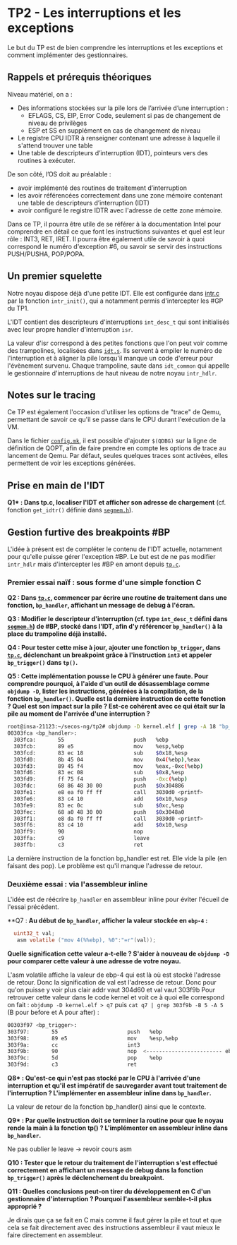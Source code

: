 # TP2 - Les interruptions et les exceptions

Le but du TP est de bien comprendre les interruptions et les exceptions et
comment implémenter des gestionnaires.

## Rappels et prérequis théoriques

Niveau matériel, on a :

* Des informations stockées sur la pile lors de l’arrivée d’une interruption :
    * EFLAGS, CS, EIP, Error Code, seulement si pas de changement de niveau de
      privilèges
    * ESP et SS en supplément en cas de changement de niveau
* Le registre CPU IDTR à renseigner contenant une adresse à laquelle il
  s'attend trouver une table
* Une table de descripteurs d’interruption (IDT), pointeurs vers des routines
  à exécuter.

De son côté, l’OS doit au préalable :

* avoir implémenté des routines de traitement d’interruption
* les avoir référencées correctement dans une zone mémoire contenant une table
  de descripteurs d’interruption (IDT)
* avoir configuré le registre IDTR avec l'adresse de cette zone mémoire.

Dans ce TP, il pourra être utile de se référer à la documentation Intel pour
comprendre en détail ce que font les instructions suivantes et quel est leur
rôle : INT3, RET, IRET. Il pourra être également utile de savoir à quoi
correspond le numéro d'exception #6, ou savoir se servir des instructions
PUSH/PUSHA, POP/POPA.

## Un premier squelette

Notre noyau dispose déjà d'une petite IDT. Elle est configurée dans
[intr.c](../kernel/core/intr.c) par la fonction `intr_init()`,  qui 
a notamment permis d'intercepter les #GP du TP1.

L'IDT contient des descripteurs d'interruptions `int_desc_t` qui sont
initialisés avec leur propre handler d'interruption `isr`.

La valeur d'isr correspond à des petites fonctions que l'on peut voir comme
des trampolines, localisées dans [`idt.s`](../kernel/core/idt.s). Ils servent
à empiler le numéro de l'interruption et à aligner la pile lorsqu'il manque
un code d'erreur pour l'évènement survenu. Chaque trampoline, saute dans
`idt_common` qui appelle le gestionnaire d'interruptions de haut niveau de
notre noyau `intr_hdlr`.

## Notes sur le tracing

Ce TP est également l'occasion d'utiliser les options de "trace" de Qemu,
permettant de savoir ce qu'il se passe dans le CPU durant l'exécution de la
VM.

Dans le fichier [`config.mk`](../utils/config.mk), il est possible
d'ajouter `$(QDBG)` sur la ligne de définition de QOPT, afin de faire prendre
en compte les options de trace au lancement de Qemu. Par défaut, seules
quelques traces sont activées, elles permettent de voir les exceptions
générées.

## Prise en main de l'IDT

**Q1\* : Dans tp.c, localiser l'IDT et afficher son adresse de chargement**
  (cf. fonction `get_idtr()` définie dans [`segmem.h`](../kernel/include/segmem.h)).

## Gestion furtive des breakpoints #BP

L'idée à présent est de compléter le contenu de l'IDT actuelle, notamment pour
qu'elle puisse gérer l'exception #BP. Le but est de ne pas modifier
`intr_hdlr` mais d'intercepter les #BP en amont depuis [`tp.c`](./tp.c).

### Premier essai naïf : sous forme d'une simple fonction C

**Q2 : Dans [`tp.c`](./tp.c), commencer par écrire une routine de traitement
  dans une fonction, `bp_handler`, affichant un message de debug à
  l'écran.**

**Q3 : Modifier le descripteur d'interruption (cf. type `int_desc_t` défini 
  dans [`segmem.h`](../kernel/include/segmem.h)) de #BP, stocké
  dans l'IDT, afin d'y référencer `bp_handler()` à la place du trampoline
  déjà installé.**

**Q4 : Pour tester cette mise à jour, ajouter une fonction `bp_trigger`, dans
  [`tp.c`](./tp.c), déclenchant un breakpoint grâce à l'instruction `int3` et
  appeler `bp_trigger()` dans `tp()`.**

**Q5 : Cette implémentation pousse le CPU à générer une faute. Pour comprendre
  pourquoi, à l'aide d'un outil de désassemblage comme `objdump -D`, lister
  les instructions, générées à la compilation, de la fonction `bp_handler()`. 
  Quelle est la dernière instruction de cette fonction ? Quel est son
  impact sur la pile ? Est-ce cohérent avec ce qui était sur la pile au
  moment de l'arrivée d'une interruption ?**

  ```bash
  root@insa-21123:~/secos-ng/tp2# objdump -D kernel.elf | grep -A 18 "bp_handler"
  00303fca <bp_handler>:
    303fca:       55                      push   %ebp
    303fcb:       89 e5                   mov    %esp,%ebp
    303fcd:       83 ec 18                sub    $0x18,%esp
    303fd0:       8b 45 04                mov    0x4(%ebp),%eax
    303fd3:       89 45 f4                mov    %eax,-0xc(%ebp)
    303fd6:       83 ec 08                sub    $0x8,%esp
    303fd9:       ff 75 f4                push   -0xc(%ebp)
    303fdc:       68 86 48 30 00          push   $0x304886
    303fe1:       e8 ea f0 ff ff          call   3030d0 <printf>
    303fe6:       83 c4 10                add    $0x10,%esp
    303fe9:       83 ec 0c                sub    $0xc,%esp
    303fec:       68 a0 48 30 00          push   $0x3048a0
    303ff1:       e8 da f0 ff ff          call   3030d0 <printf>
    303ff6:       83 c4 10                add    $0x10,%esp
    303ff9:       90                      nop
    303ffa:       c9                      leave  
    303ffb:       c3                      ret   
  ```

  La dernière instruction de la fonction bp_handler est ret. Elle vide la pile (en faisant des pop). Le problème est qu'il manque l'adresse de retour.

### Deuxième essai : via l'assembleur inline

L'idée est de réécrire `bp_handler` en assembleur inline pour éviter l'écueil
de l'essai précédent.

**Q7 : **Au début de `bp_handler`, afficher la valeur stockée en `ebp-4` :**

```c
  uint32_t val;
   asm volatile ("mov 4(%%ebp), %0":"=r"(val));
```

**Quelle signification cette valeur a-t-elle ? S'aider à nouveau de `objdump -D`
pour comparer cette valeur à une adresse de votre noyau.**

L'asm volatile affiche la valeur de ebp-4 qui est là où est stocké l'adresse de retour. Donc la signification de val est l'adresse de retour.
Donc pour qu'on puisse y voir plus clair addr vaut 304d60 et val vaut 303f9b
Pour retrouver cette valeur dans le code kernel et voit ce à quoi elle correspond on fait : `objdump -D kernel.elf > q7` puis `cat q7 | grep 303f9b -B 5 -A 5` (B pour before et A pour after) : 
  ```bash
00303f97 <bp_trigger>:
  303f97:       55                      push   %ebp
  303f98:       89 e5                   mov    %esp,%ebp
  303f9a:       cc                      int3
  303f9b:       90                      nop  <------------------------ ebp-4 = saved EIP! Le nop sauve un peu le contexte je crois et c'est comme ça qu'on est censé savoir
  303f9c:       5d                      pop    %ebp
  303f9d:       c3                      ret
  ```

**Q8\* : Qu'est-ce qui n'est pas stocké par le CPU à l'arrivée d'une
  interruption et qu'il est impératif de sauvegarder avant tout traitement de
  l'interruption ? L'implémenter en assembleur inline dans  `bp_handler`.**

  La valeur de retour de la fonction bp_handler() ainsi que le contexte. 

**Q9\* : Par quelle instruction doit se terminer la routine pour que le noyau
  rende la main à la fonction tp() ? L'implémenter en assembleur inline dans
  `bp_handler`.**

  Ne pas oublier le leave -> revoir cours asm

**Q10 : Tester que le retour du traitement de l'interruption s'est effectué
  correctement en affichant un message de debug dans la fonction `bp_trigger()` 
  après le déclenchement du breakpoint.**

**Q11 : Quelles conclusions peut-on tirer du développement en C d'un
  gestionnaire d'interruption ? Pourquoi l'assembleur semble-t-il plus
  approprié ?**

  Je dirais que ça se fait en C mais comme il faut gérer la pile et tout et que cela se fait directement avec des instructions assembleur il vaut mieux le faire directement en assembleur.
